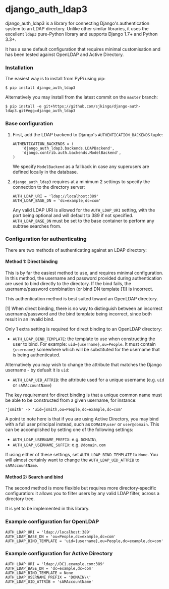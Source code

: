 # django_auth_ldap3

django_auth_ldap3 is a library for connecting Django's authentication system to
an LDAP directory.  Unlike other similar libraries, it uses the excellent
`ldap3` pure-Python library and supports Django 1.7+ and Python 3.3+.

It has a sane default configuration that requires minimal customisation and has
been tested against OpenLDAP and Active Directory.

### Installation

The easiest way is to install from PyPi using pip:

```
$ pip install django_auth_ldap3
```

Alternatively you may install from the latest commit on the `master` branch:

```
$ pip install -e git+https://github.com/sjkingo/django-auth-ldap3.git#egg=django_auth_ldap3
```

### Base configuration

1. First, add the LDAP backend to Django's `AUTHENTICATION_BACKENDS` tuple:

   ```
   AUTHENTICATION_BACKENDS = (
       'django_auth_ldap3.backends.LDAPBackend',
       'django.contrib.auth.backends.ModelBackend',
   )
   ```

   We specify `ModelBackend` as a fallback in case any superusers are defined locally in the database.

2. `django_auth_ldap3` requires at a minimum 2 settings to specify the connection to the directory server:

   ```
   AUTH_LDAP_URI = 'ldap://localhost:389'
   AUTH_LDAP_BASE_DN = 'dc=example,dc=com'
   ```

   Any valid LDAP URI is allowed for the `AUTH_LDAP_URI` setting, with the port
   being optional and will default to 389 if not specified. `AUTH_LDAP_BASE_DN`
   must be set to the base container to perform any subtree searches from.

### Configuration for authenticating

There are two methods of authenticating against an LDAP directory:

#### Method 1: Direct binding

This is by far the easiest method to use, and requires minimal configuration.
In this method, the username and password provided during authentication are
used to bind directly to the directory. If the bind fails, the
username/password combination (or bind DN template [1]) is incorrect.

This authentication method is best suited toward an OpenLDAP directory.

[1] When direct binding, there is no way to distinguish between an incorrect
username/password and the bind template being incorrect, since both result in
an invalid bind.

Only 1 extra setting is required for direct binding to an OpenLDAP directory:

* `AUTH_LDAP_BIND_TEMPLATE`: the template to use when constructing the user to bind. For example: `uid={username},ou=People`. It must contain `{username}` somewhere which will be substituted for the username that is being authenticated.

Alternatively you may wish to change the attribute that matches the Django username - by defualt it is `uid`:

* `AUTH_LDAP_UID_ATTRIB`: the attribute used for a unique username (e.g. `uid` or `sAMAccountName`)

The key requirement for direct binding is that a unique common name must be able
to be constructed from a given username, for instance:

```
'jsmith' -> 'uid=jsmith,ou=People,dc=example,dc=com'
```

A point to note here is that if you are using Active Directory, you may bind
with a full user principal instead, such as `DOMAIN\user` or `user@domain`.
This can be accomplished by setting one of the following settings:

* `AUTH_LDAP_USERNAME_PREFIX`: e.g. `DOMAIN\`
* `AUTH_LDAP_USERNAME_SUFFIX`: e.g. `@domain.com`

If using either of these settings, set `AUTH_LDAP_BIND_TEMPLATE` to `None`. You
will almost certainly want to change the `AUTH_LDAP_UID_ATTRIB` to
`sAMAccountName`.

#### Method 2: Search and bind

The second method is more flexible but requires more directory-specific
configuration: it allows you to filter users by any valid LDAP filter, across a
directory tree.

It is yet to be implemented in this library.

### Example configuration for OpenLDAP

```
AUTH_LDAP_URI = 'ldap://localhost:389'
AUTH_LDAP_BASE_DN = 'ou=People,dc=example,dc=com'
AUTH_LDAP_BIND_TEMPLATE = 'uid={username},ou=People,dc=example,dc=com'
```

### Example configuration for Active Directory

```
AUTH_LDAP_URI = 'ldap://DC1.example.com:389'
AUTH_LDAP_BASE_DN = 'dc=example,dc=com'
AUTH_LDAP_BIND_TEMPLATE = None
AUTH_LDAP_USERNAME_PREFIX = 'DOMAIN\\'
AUTH_LDAP_UID_ATTRIB = 'sAMAccountName'
```


